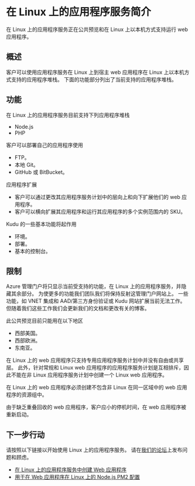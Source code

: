 <properties 
    pageTitle="在 Linux 上的应用程序服务简介 |Microsoft Azure" 
    description="了解如何在 Linux 上的应用程序服务。" 
    keywords="azure 应用程序服务、 linux 操作系统"
    services="app-service" 
    documentationCenter="" 
    authors="naziml" 
    manager="wpickett" 
    editor=""/>

<tags 
    ms.service="app-service" 
    ms.workload="na" 
    ms.tgt_pltfrm="na" 
    ms.devlang="na" 
    ms.topic="article" 
    ms.date="10/10/2016" 
    ms.author="naziml"/>

# <a name="introduction-to-app-service-on-linux"></a>在 Linux 上的应用程序服务简介
在 Linux 上的应用程序服务正在公共预览和在 Linux 上以本机方式支持运行 web 应用程序。 

## <a name="overview"></a>概述 ##
客户可以使用应用程序服务在 Linux 上到宿主 web 应用程序在 Linux 上以本机方式支持的应用程序堆栈。 下面的功能部分列出了当前支持的应用程序堆栈。

## <a name="features"></a>功能 ##
在 Linux 上的应用程序服务目前支持下列应用程序堆栈

- Node.js
- PHP

客户可以部署自己的应用程序使用

- FTP。
- 本地 Git。
- GitHub 或 BitBucket。

应用程序扩展


- 客户可以通过更改其应用程序服务计划中的层向上和向下扩展他们的 web 应用程序。 
- 客户可以横向扩展其应用程序和运行其应用程序的多个实例范围内的 SKU。

Kudu 的一些基本功能将起作用

- 环境。
- 部署。
- 基本的控制台。

## <a name="limitations"></a>限制 ##

Azure 管理门户将只显示当前受支持的功能，在 Linux 上的应用程序服务，并隐藏其余部分。 为使更多的功能我们团队我们将保持反射这管理门户网站上。 一些功能，如 VNET 集成和 AAD/第三方身份验证或 Kudu 网站扩展当前无法工作。 但随着我们这些工作我们会更新我们的文档和更改有关的博客。

此公共预览目前只能用在以下地区

-   西部美国。
-   西部欧洲。
-   东南亚。

在 Linux 上的 web 应用程序只支持专用应用程序服务计划中并没有自由或共享层。 此外，针对常规和 Linux web 应用程序的应用程序服务计划是互相排斥，因此不能在非 Linux 应用程序服务计划中创建一个 Linux web 应用程序。

在 Linux 上的 web 应用程序必须创建不包含非 Linux 在同一区域中的 web 应用程序的资源组中。

由于缺乏重叠回收的 web 应用程序，客户应小的停机时间，在 web 应用程序被重新启动。 

## <a name="next-steps"></a>下一步行动 ##

请按照以下链接以开始使用 Linux 上的应用程序服务。 请在[我们的论坛](https://social.msdn.microsoft.com/forums/azure/home?forum=windowsazurewebsitespreview)上发布问题和顾虑。

* [在 Linux 上的应用程序服务中创建 Web 应用程序](./app-service-linux-how-to-create-a-web-app.md)
* [用于在 Web 应用程序在 Linux 上的 Node.js PM2 配置](./app-service-linux-using-nodejs-pm2.md)

